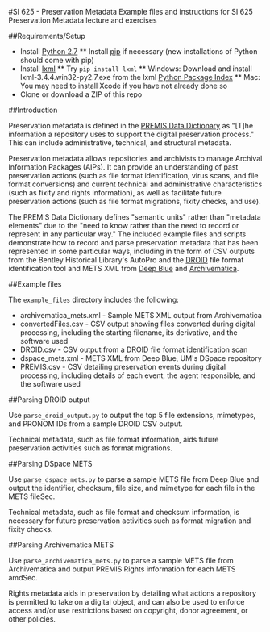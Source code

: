 #SI 625 - Preservation Metadata
Example files and instructions for SI 625 Preservation Metadata lecture and exercises

##Requirements/Setup

* Install [Python 2.7](https://www.python.org/)
** Install [pip](https://pip.pypa.io/en/stable/installing/) if necessary (new installations of Python should come with pip)
* Install [lxml](http://lxml.de/)
** Try `pip install lxml`
** Windows: Download and install lxml-3.4.4.win32-py2.7.exe from the lxml [Python Package Index](https://pypi.python.org/pypi/lxml/3.4.4)
** Mac: You may need to install Xcode if you have not already done so
* Clone or download a ZIP of this repo

##Introduction

Preservation metadata is defined in the [PREMIS Data Dictionary](http://www.loc.gov/standards/premis/v3/premis-3-0-final.pdf) as "[T]he information a repository uses to support the digital preservation process." This can include administrative, technical, and structural metadata.

Preservation metadata allows repositories and archivists to manage Archival Information Packages (AIPs). It can provide an understanding of past preservation actions (such as file format identification, virus scans, and file format conversions) and current technical and administrative characteristics (such as fixity and rights information), as well as facilitate future preservation actions (such as file format migrations, fixity checks, and use).

The PREMIS Data Dictionary defines "semantic units" rather than "metadata elements" due to the "need to know rather than the need to record or represent in any particular way." The included example files and scripts demonstrate how to record and parse preservation metadata that has been represented in some particular ways, including in the form of CSV outputs from the Bentley Historical Library's AutoPro and the [DROID](http://www.nationalarchives.gov.uk/information-management/manage-information/preserving-digital-records/droid/) file format identification tool and METS XML from [Deep Blue](http://deepblue.lib.umich.edu/handle/2027.42/65133) and [Archivematica](https://www.archivematica.org/en/).

##Example files

The `example_files` directory includes the following:
* archivematica_mets.xml - Sample METS XML output from Archivematica
* convertedFiles.csv - CSV output showing files converted during digital processing, including the starting filename, its derivative, and the software used
* DROID.csv - CSV output from a DROID file format identification scan
* dspace_mets.xml - METS XML from Deep Blue, UM's DSpace repository
* PREMIS.csv - CSV detailing preservation events during digital processing, including details of each event, the agent responsible, and the software used

##Parsing DROID output

Use `parse_droid_output.py` to output the top 5 file extensions, mimetypes, and PRONOM IDs from a sample DROID CSV output.

Technical metadata, such as file format information, aids future preservation activities such as format migrations.

##Parsing DSpace METS

Use `parse_dspace_mets.py` to parse a sample METS file from Deep Blue and output the identifier, checksum, file size, and mimetype for each file in the METS fileSec.

Technical metadata, such as file format and checksum information, is necessary for future preservation activities such as format migration and fixity checks.

##Parsing Archivematica METS

Use `parse_archivematica_mets.py` to parse a sample METS file from Archivematica and output PREMIS Rights information for each METS amdSec.

Rights metadata aids in preservation by detailing what actions a repository is permitted to take on a digital object, and can also be used to enforce access and/or use restrictions based on copyright, donor agreement, or other policies.